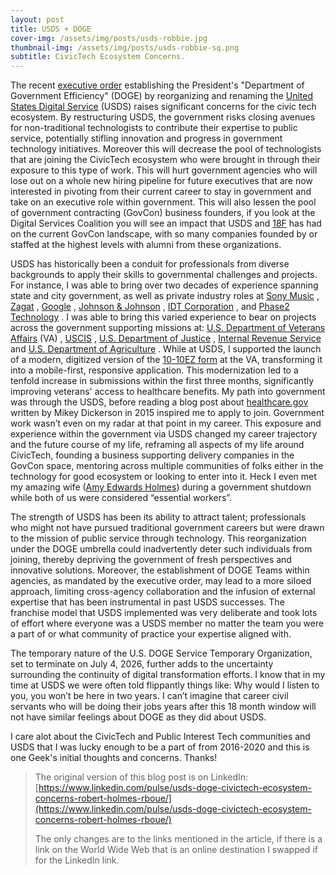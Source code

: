 ```yaml
---
layout: post
title: USDS + DOGE
cover-img: /assets/img/posts/usds-robbie.jpg
thumbnail-img: /assets/img/posts/usds-robbie-sq.png
subtitle: CivicTech Ecosystem Concerns.
---
```


The recent [executive order](https://www.whitehouse.gov/presidential-actions/2025/01/establishing-and-implementing-the-presidents-department-of-government-efficiency/) establishing the President's "Department of Government Efficiency" (DOGE) by reorganizing and renaming the [United States Digital Service](https://www.usds.gov/) (USDS) raises significant concerns for the civic tech ecosystem. By restructuring USDS, the government risks closing avenues for non-traditional technologists to contribute their expertise to public service, potentially stifling innovation and progress in government technology initiatives.  Moreover this will decrease the pool of technologists that are joining the CivicTech ecosystem who were brought in through their exposure to this type of work.  This will hurt government agencies who will lose out on a whole new hiring pipeline for future executives that are now interested in pivoting from their current career to stay in government and take on an executive role within government.  This will also lessen the pool of government contracting (GovCon) business founders, if you look at the Digital Services Coalition you will see an impact that USDS and [18F](https://18f.gsa.gov/) has had on the current GovCon landscape, with so many companies founded by or staffed at the highest levels with alumni from these organizations.

USDS has historically been a conduit for professionals from diverse backgrounds to apply their skills to governmental challenges and projects. For instance, I was able to bring over two decades of experience spanning state and city government, as well as private industry roles at [Sony Music](https://www.sonymusic.com/) , [Zagat](https://en.wikipedia.org/wiki/Zagat) , [Google](https://www.google.com/) , [Johnson & Johnson](https://www.jnj.com/) , [IDT Corporation](https://www.idt.net/) , and [Phase2 Technology](https://phase2.io/) . I was able to bring this varied experience to bear on projects across the government supporting missions at:  [U.S. Department of Veterans Affairs](https://www.va.gov/) (VA) , [USCIS](https://www.uscis.gov/) , [U.S. Department of Justice](https://www.justice.gov/) , [Internal Revenue Service](https://www.irs.gov/) and [U.S. Department of Agriculture](https://www.usda.gov/) . While at USDS, I supported the launch of a modern, digitized version of the [10-10EZ form](https://www.va.gov/health-care/apply-for-health-care-form-10-10ez/introduction) at the VA, transforming it into a mobile-first, responsive application. This modernization led to a tenfold increase in submissions within the first three months, significantly improving veterans' access to healthcare benefits. My path into government was through the USDS, before reading a blog post about [healthcare.gov](healthcare.gov) written by Mikey Dickerson in 2015 inspired me to apply to join.  Government work wasn’t even on my radar at that point in my career.  This exposure and experience within the government via USDS changed my career trajectory and the future course of my life, reframing all aspects of my life around CivicTech, founding a business supporting delivery companies in the GovCon space, mentoring across multiple communities of folks either in the technology for good ecosystem or looking to enter into it. Heck I even met my amazing wife ([Amy Edwards Holmes](https://www.linkedin.com/in/amy-edwards-holmes/)) during a government shutdown while both of us were considered “essential workers”. 

The strength of USDS has been its ability to attract talent; professionals who might not have pursued traditional government careers but were drawn to the mission of public service through technology. This reorganization under the DOGE umbrella could inadvertently deter such individuals from joining, thereby depriving the government of fresh perspectives and innovative solutions. Moreover, the establishment of DOGE Teams within agencies, as mandated by the executive order, may lead to a more siloed approach, limiting cross-agency collaboration and the infusion of external expertise that has been instrumental in past USDS successes. The franchise model that USDS implemented was very deliberate and took lots of effort where everyone was a USDS member no matter the team you were a part of or what community of practice your expertise aligned with.

The temporary nature of the U.S. DOGE Service Temporary Organization, set to terminate on July 4, 2026, further adds to the uncertainty surrounding the continuity of digital transformation efforts. I know that in my time at USDS we were often told flippantly things like: Why would I listen to you, you won’t be here in two years.  I can’t imagine that career civil servants who will be doing their jobs years after this 18 month window will not have similar feelings about DOGE as they did about USDS.

I care alot about the CivicTech and Public Interest Tech communities and USDS that I was lucky enough to be a part of from 2016-2020 and this is one Geek's initial thoughts and concerns. Thanks!

> The original version of this blog post is on LinkedIn: [https://www.linkedin.com/pulse/usds-doge-civictech-ecosystem-concerns-robert-holmes-rboue/](https://www.linkedin.com/pulse/usds-doge-civictech-ecosystem-concerns-robert-holmes-rboue/)
> 
>The only changes are to the links mentioned in the article, if there is a link on the World Wide Web that is an online destination I swapped if for the LinkedIn link.